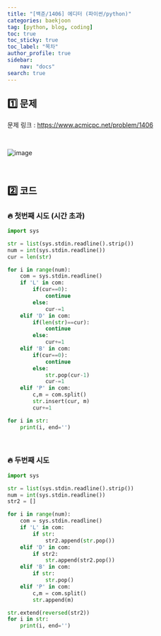 ```yaml
---
title: "[백준/1406] 에디터 (파이썬/python)"
categories: baekjoon
tag: [python, blog, coding]
toc: true
toc_sticky: true
toc_label: "목차"
author_profile: true
sidebar:
    nav: "docs"
search: true
---
```


## 1️⃣ 문제

문제 링크 : <a href="https://www.acmicpc.net/problem/1406" target="_blank">https://www.acmicpc.net/problem/1406</a>

<br/>

![image](https://user-images.githubusercontent.com/52556486/180445673-a4032a60-8a3c-4cc5-8ed1-ebd7cde33063.png)

<br/>

## 2️⃣ 코드
### 🔥 첫번째 시도 (시간 초과)
```python
import sys

str = list(sys.stdin.readline().strip())
num = int(sys.stdin.readline())
cur = len(str)

for i in range(num):
    com = sys.stdin.readline()
    if 'L' in com:
        if(cur==0):
            continue
        else:
            cur-=1
    elif 'D' in com:
        if(len(str)==cur):
            continue
        else:
            cur+=1
    elif 'B' in com:
        if(cur==0):
            continue
        else:
            str.pop(cur-1)
            cur-=1
    elif 'P' in com:
        c,m = com.split()
        str.insert(cur, m)
        cur+=1

for i in str:
    print(i, end='')
```
<br/>

### 🔥 두번째 시도
```python
import sys

str = list(sys.stdin.readline().strip())
num = int(sys.stdin.readline())
str2 = []

for i in range(num):
    com = sys.stdin.readline()
    if 'L' in com:
        if str:
            str2.append(str.pop())
    elif 'D' in com:
        if str2:
            str.append(str2.pop())
    elif 'B' in com:
        if str:
            str.pop()
    elif 'P' in com:
        c,m = com.split()
        str.append(m)

str.extend(reversed(str2))
for i in str:
    print(i, end='')
```